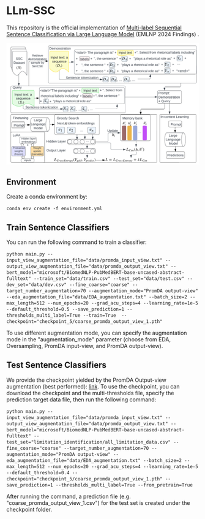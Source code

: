 # LLm-SSC
This repository is the official implementation of [Multi-label Sequential Sentence Classification via Large Language Model](...) (EMLNP 2024 Findings) .

![Alt text](overview_llm-ssc.png) 


## Environment

Create a conda environment by: 
```
conda env create -f environment.yml
```
## Train Sentence Classifiers

You can run the following command to train a classifier: 

```
python main.py --input_view_augmentation_file="data/promda_input_view.txt" --output_view_augmentation_file="data/promda_output_view.txt" --bert_model="microsoft/BiomedNLP-PubMedBERT-base-uncased-abstract-fulltext" --train_set="data/train.csv" --test_set="data/test.csv" --dev_set="data/dev.csv" --fine_coarse="coarse" --target_number_augmentation=70 --augmentation_mode="PromDA output-view" --eda_augmentation_file="data/EDA_augmentation.txt" --batch_size=2 --max_length=512 --num_epochs=20 --grad_acu_steps=4 --learning_rate=1e-5 --default_threshold=0.5 --save_prediction=1 --thresholds_multi_label=True --train=True  --checkpoint="checkpoint_5/coarse_promda_output_view_1.pth" 
```

To use different augmentation mode, you can specify the augmentation mode in the "augmentation_mode" parameter (choose from EDA, Oversampling, PromDA input-view, and PromDA output-view).

## Test Sentence Classifiers

We provide the checkpoint yielded by the PromDA Output-view augmentation (best performed): [link](https://drive.google.com/drive/folders/1Rv4yhB76HLGeezWH4RUdxNcNipwRn-0k?usp=sharing). To use the checkpoint, you can download the checkpoint and the multi-thresholds file, specify the prediction target data file, then run the following command:

```
python main.py --input_view_augmentation_file="data/promda_input_view.txt" --output_view_augmentation_file="data/promda_output_view.txt" --bert_model="microsoft/BiomedNLP-PubMedBERT-base-uncased-abstract-fulltext" --test_set="limitation_identification/all_limitation_data.csv" --fine_coarse="coarse" --target_number_augmentation=70 --augmentation_mode="PromDA output-view" --eda_augmentation_file="data/EDA_augmentation.txt" --batch_size=2 --max_length=512 --num_epochs=20 --grad_acu_steps=4 --learning_rate=1e-5 --default_threshold=0.4 --checkpoint="checkpoint_5/coarse_promda_output_view_1.pth" --save_prediction=1 --thresholds_multi_label=True --from_pretrain=True
```

After running the command, a prediction file (e.g. "coarse_promda_output_view_1.csv") for the test set is created under the checkpoint folder. 
